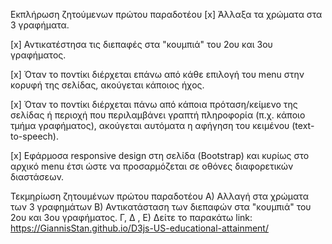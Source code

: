 
[Link αποθετηρίου κώδικα]: https://github.com/GiannisStan/D3js-US-educational-attainment
[Link στο εκτελέσιμο]: https://GiannisStan.github.io/D3js-US-educational-attainment/
Εκπλήρωση ζητούμενων πρώτου παραδοτέου
[x] Άλλαξα τα χρώματα στα 3 γραφήματα.

[x] Αντικατέστησα τις διεπαφές στα "κουμπιά" του 2ου και 3ου γραφήματος.

[x] Όταν το ποντίκι διέρχεται επάνω από κάθε επιλογή του menu στην κορυφή της σελίδας, ακούγεται κάποιος ήχος.

[x] Όταν το ποντίκι διέρχεται πάνω από κάποια πρόταση/κείμενο της σελίδας ή περιοχή που περιλαμβάνει γραπτή πληροφορία (π.χ. κάποιο τμήμα γραφήματος), ακούγεται αυτόματα η αφήγηση του κειμένου (text-to-speech).

[x] Εφάρμοσα responsive design στη σελίδα (Bootstrap) και κυρίως στο αρχικό menu έτσι ώστε να προσαρμόζεται σε οθόνες διαφορετικών διαστάσεων.

Τεκμηρίωση ζητουμένων πρώτου παραδοτέου
Α) Αλλαγή στα χρώματα των 3 γραφημάτων
Β) Αντικατάσταση των διεπαφών στα "κουμπιά" του 2ου και 3ου γραφήματος.
Γ, Δ , Ε) Δείτε το παρακάτω link: https://GiannisStan.github.io/D3js-US-educational-attainment/
